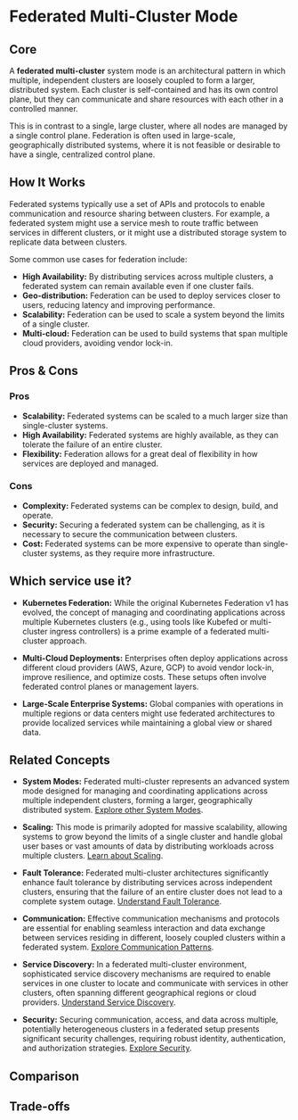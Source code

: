# Federated Multi-Cluster Mode

## Core

A **federated multi-cluster** system mode is an architectural pattern in which multiple, independent clusters are loosely coupled to form a larger, distributed system. Each cluster is self-contained and has its own control plane, but they can communicate and share resources with each other in a controlled manner.

This is in contrast to a single, large cluster, where all nodes are managed by a single control plane. Federation is often used in large-scale, geographically distributed systems, where it is not feasible or desirable to have a single, centralized control plane.

## How It Works

Federated systems typically use a set of APIs and protocols to enable communication and resource sharing between clusters. For example, a federated system might use a service mesh to route traffic between services in different clusters, or it might use a distributed storage system to replicate data between clusters.

Some common use cases for federation include:

-   **High Availability:** By distributing services across multiple clusters, a federated system can remain available even if one cluster fails.
-   **Geo-distribution:** Federation can be used to deploy services closer to users, reducing latency and improving performance.
-   **Scalability:** Federation can be used to scale a system beyond the limits of a single cluster.
-   **Multi-cloud:** Federation can be used to build systems that span multiple cloud providers, avoiding vendor lock-in.

## Pros & Cons

### Pros

-   **Scalability:** Federated systems can be scaled to a much larger size than single-cluster systems.
-   **High Availability:** Federated systems are highly available, as they can tolerate the failure of an entire cluster.
-   **Flexibility:** Federation allows for a great deal of flexibility in how services are deployed and managed.

### Cons

-   **Complexity:** Federated systems can be complex to design, build, and operate.
-   **Security:** Securing a federated system can be challenging, as it is necessary to secure the communication between clusters.
-   **Cost:** Federated systems can be more expensive to operate than single-cluster systems, as they require more infrastructure.

## Which service use it?



-   **Kubernetes Federation:** While the original Kubernetes Federation v1 has evolved, the concept of managing and coordinating applications across multiple Kubernetes clusters (e.g., using tools like Kubefed or multi-cluster ingress controllers) is a prime example of a federated multi-cluster approach.

-   **Multi-Cloud Deployments:** Enterprises often deploy applications across different cloud providers (AWS, Azure, GCP) to avoid vendor lock-in, improve resilience, and optimize costs. These setups often involve federated control planes or management layers.

-   **Large-Scale Enterprise Systems:** Global companies with operations in multiple regions or data centers might use federated architectures to provide localized services while maintaining a global view or shared data.

## Related Concepts

-   **System Modes:** Federated multi-cluster represents an advanced system mode designed for managing and coordinating applications across multiple independent clusters, forming a larger, geographically distributed system. [Explore other System Modes](../README.md).

-   **Scaling:** This mode is primarily adopted for massive scalability, allowing systems to grow beyond the limits of a single cluster and handle global user bases or vast amounts of data by distributing workloads across multiple clusters. [Learn about Scaling](../../scaling/README.md).

-   **Fault Tolerance:** Federated multi-cluster architectures significantly enhance fault tolerance by distributing services across independent clusters, ensuring that the failure of an entire cluster does not lead to a complete system outage. [Understand Fault Tolerance](../../fault-tolerance/README.md).

-   **Communication:** Effective communication mechanisms and protocols are essential for enabling seamless interaction and data exchange between services residing in different, loosely coupled clusters within a federated system. [Explore Communication Patterns](../../communication/README.md).

-   **Service Discovery:** In a federated multi-cluster environment, sophisticated service discovery mechanisms are required to enable services in one cluster to locate and communicate with services in other clusters, often spanning different geographical regions or cloud providers. [Understand Service Discovery](../../service-discovery/README.md).

-   **Security:** Securing communication, access, and data across multiple, potentially heterogeneous clusters in a federated setup presents significant security challenges, requiring robust identity, authentication, and authorization strategies. [Explore Security](../../security/README.md).

## Comparison

## Trade-offs

